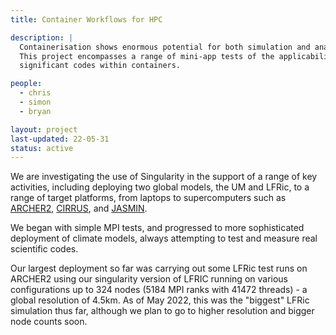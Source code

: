 ```yaml
---
title: Container Workflows for HPC

description: |
  Containerisation shows enormous potential for both simulation and analysis workflows. 
  This project encompasses a range of mini-app tests of the applicability of containers for existing HPC workflows as well as full-on integration of
  significant codes within containers.

people:
  - chris
  - simon
  - bryan

layout: project
last-updated: 22-05-31
status: active
---
```


We are investigating the use of Singularity in the support of a range of key activities, including deploying two global models, the UM and LFRic, to a range of target platforms, from laptops to supercomputers such as [ARCHER2](https://www.epcc.ed.ac.uk/hpc-services/archer2), [CIRRUS](https://www.epcc.ed.ac.uk/hpc-services/cirrus), and [JASMIN](https://www.jasmin.ac.uk). 

We began with simple MPI tests, and progressed to more sophisticated deployment of climate models, always attempting to test and measure real scientific codes.

Our largest deployment so far was carrying out some LFRic test runs on ARCHER2 using our singularity version of LFRIC running on various configurations up to 324 nodes (5184 MPI ranks with 41472 threads) - a global resolution of 4.5km. As of May 2022, this was the "biggest" LFRic simulation thus far, although we plan to go to higher resolution and bigger node counts soon.
